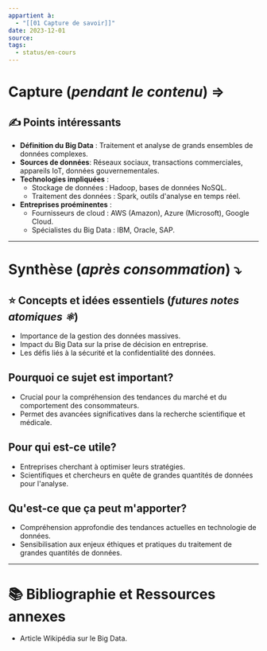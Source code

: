 ```yaml
---
appartient à:
  - "[[01 Capture de savoir]]"
date: 2023-12-01
source: 
tags:
  - status/en-cours
---
```

# Capture (_pendant le contenu_) ⇒

## ✍️ Points intéressants

- **Définition du Big Data** : Traitement et analyse de grands ensembles de données complexes.
- **Sources de données**: Réseaux sociaux, transactions commerciales, appareils IoT, données gouvernementales.
- **Technologies impliquées** :
    - Stockage de données : Hadoop, bases de données NoSQL.
    - Traitement des données : Spark, outils d'analyse en temps réel.
- **Entreprises proéminentes** :
    - Fournisseurs de cloud : AWS (Amazon), Azure (Microsoft), Google Cloud.
    - Spécialistes du Big Data : IBM, Oracle, SAP.

---

# Synthèse (_après consommation_) ⤵︎

## ⭐ Concepts et idées essentiels (_futures notes atomiques ⚛︎_)

- Importance de la gestion des données massives.
- Impact du Big Data sur la prise de décision en entreprise.
- Les défis liés à la sécurité et la confidentialité des données.

## Pourquoi ce sujet est important?

- Crucial pour la compréhension des tendances du marché et du comportement des consommateurs.
- Permet des avancées significatives dans la recherche scientifique et médicale.

## Pour qui est-ce utile?

- Entreprises cherchant à optimiser leurs stratégies.
- Scientifiques et chercheurs en quête de grandes quantités de données pour l'analyse.

## Qu'est-ce que ça peut m'apporter?

- Compréhension approfondie des tendances actuelles en technologie de données.
- Sensibilisation aux enjeux éthiques et pratiques du traitement de grandes quantités de données.

---

# 📚 Bibliographie et Ressources annexes

- Article Wikipédia sur le Big Data.